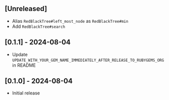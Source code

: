 ## [Unreleased]

- Alias `RedBlackTree#left_most_node` as `RedBlackTree#min`
- Add `RedBlackTree#search`

## [0.1.1] - 2024-08-04

- Update `UPDATE_WITH_YOUR_GEM_NAME_IMMEDIATELY_AFTER_RELEASE_TO_RUBYGEMS_ORG` in README

## [0.1.0] - 2024-08-04

- Initial release
